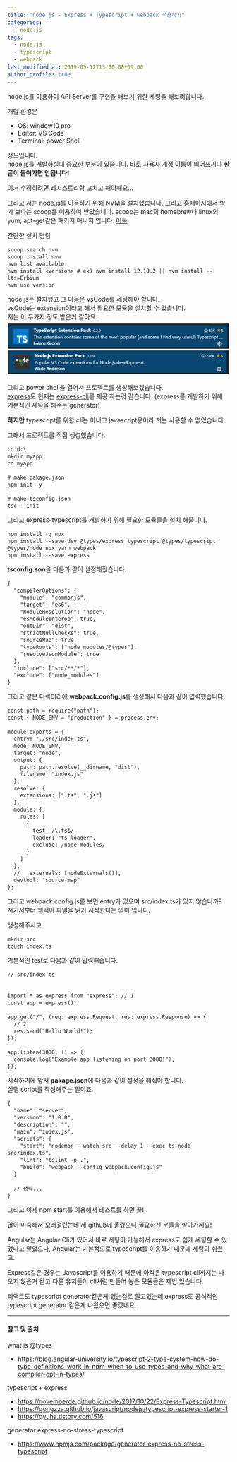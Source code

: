 ```yaml
---
title: "node.js - Express + Typescript + webpack 적용하기"
categories: 
  - node.js
tags:
  - node.js
  - typescript
  - webpack
last_modified_at: 2019-05-12T13:00:00+09:00
author_profile: true
---
```


node.js를 이용하여 API Server를 구현을 해보기 위한 세팅을 해보려합니다.

개발 환경은

- OS: window10 pro
- Editor: VS Code
- Terminal: power Shell

정도입니다.<br />
node.js를 개발하실때 중요한 부분이 있습니다. 바로 사용자 계정 이름이 띄어쓰기나 **한글이 들어가면 안됩니다!**

이거 수정하려면 레지스트리랑 고치고 해야해요...

그리고 저는 node.js를 이용하기 위해 [NVM](https://github.com/nvm-sh/nvm)을 설치했습니다. 그리고 홈페이지에서 받기 보다는 scoop를 이용하여 받았습니다. scoop는 mac의 homebrew나 linux의 yum, apt-get같은 패키지 매니저 입니다. [이동](https://zlcjfalsvk.github.io/else/scoop/)

간단한 설치 명령

    scoop search nvm
    scoop install nvm
    nvm list available 
    nvm install <version> # ex) nvm install 12.18.2 || nvm install --lts=Erbium
    nvm use version

node.js는 설치했고 그 다음은 vsCode를 세팅해야 합니다.<br />
vsCode는 extension이라고 해서 필요한 모듈을 설치할 수 있습니다.<br />
저는 이 두가지 정도 받은거 같아요.
  ![1](/assets/img/posts/nodejs/etw/1.png)

그리고 power shell을 열어서 프로젝트를 생성해보겠습니다.<br />
[express](https://expressjs.com/ko/)도 현재는 [express-cli](https://expressjs.com/ko/starter/generator.html)를 제공 하는것 같습니다. (express를 개발하기 위해 기본적인 세팅을 해주는 generator)

**하지만** typescript를 위한 cli는 아니고 javascript용이라 저는 사용할 수 없었습니다.

그래서 프로젝트를 직접 생성했습니다.

    cd d:\ 
    mkdir myapp
    cd myapp

    # make pakage.json
    npm init -y

    # make tsconfig.json
    tsc --init

그리고 express-typescript를 개발하기 위해 필요한 모듈들을 설치 해줍니다.

    npm install -g npx 
    npm install --save-dev @types/express typescript @types/typescript @types/node npx yarn webpack
    npm install --save express

**tsconfig.son**을 다음과 같이 설정해줬습니다.

    {
      "compilerOptions": {
        "module": "commonjs",
        "target": "es6",
        "moduleResolution": "node",
        "esModuleInterop": true,
        "outDir": "dist",
        "strictNullChecks": true,
        "sourceMap": true,
        "typeRoots": ["node_modules/@types"],
        "resolveJsonModule": true
      },
      "include": ["src/**/*"],
      "exclude": ["node_modules"]
    }

그리고 같은 디렉터리에 **webpack.config.js**를 생성해서 다음과 같이 입력했습니다.

    const path = require("path");
    const { NODE_ENV = "production" } = process.env;

    module.exports = {
      entry: "./src/index.ts",
      mode: NODE_ENV,
      target: "node",
      output: {
        path: path.resolve(__dirname, "dist"),
        filename: "index.js"
      },
      resolve: {
        extensions: [".ts", ".js"]
      },
      module: {
        rules: [
          {
            test: /\.ts$/,
            loader: "ts-loader",
            exclude: /node_modules/
          }
        ]
      },
      //   externals: [nodeExternals()],
      devtool: "source-map"
    };


그리고 webpack.config.js를 보면 entry가 있으며 src/index.ts가 있지 않습니까?<br />
저기서부터 웹팩이 파일을 읽기 시작한다는 의미 입니다.<br />

생성해주시고

    mkdir src 
    touch index.ts

기본적인 test로 다음과 같이 입력해줍니다.

    // src/index.ts


    import * as express from "express"; // 1
    const app = express();

    app.get("/", (req: express.Request, res: express.Response) => {
      // 2
      res.send("Hello World!");
    });

    app.listen(3000, () => {
      console.log("Example app listening on port 3000!");
    });

시작하기에 앞서 **pakage.json**에 다음과 같이 설정을 해줘야 합니다.<br />
실행 script를 작성해주는 일이죠.

    {
      "name": "server",
      "version": "1.0.0",
      "description": "",
      "main": "index.js",
      "scripts": {
        "start": "nodemon --watch src --delay 1 --exec ts-node src/index.ts",
        "lint": "tslint -p .",
        "build": "webpack --config webpack.config.js"
      }
      
      // 생략...
    }

그리고 이제 npm start를 이용해서 테스트를 하면 끝!

많이 미숙해서 오래걸렸는데 제 [github](https://github.com/zlcjfalsvk/express-typescript-webpack﻿)에 올렸으니 필요하신 분들을 받아가세요!

Angular는 Angular Cli가 있어서 바로 세팅이 가능해서 express도 쉽게 세팅할 수 있었다고 믿었으나, Angular는 기본적으로 typescript를 이용하기 때문에 세팅이 쉬웠고.

Express같은 경우는 Javascript를 이용하기 때문에 아직은 typescript cli까지는 나오지 않은거 같고 다른 유저들이 cli처럼 만들어 놓은 모듈들은 제법 있습니다.

리액트도 typescript generator같은게 있는걸로 알고있는데 express도 공식적인 typescript generator 같은게 나왔으면 좋겠네요.

---
#### 참고 및 출처

what is @types
- https://blog.angular-university.io/typescript-2-type-system-how-do-type-definitions-work-in-npm-when-to-use-types-and-why-what-are-compiler-opt-in-types/

typescript + express
- https://novemberde.github.io/node/2017/10/22/Express-Typescript.html
- https://gongzza.github.io/javascript/nodejs/typescript-express-starter-1
- https://gyuha.tistory.com/516
  
generator express-no-stress-typescript
- https://www.npmjs.com/package/generator-express-no-stress-typescript

